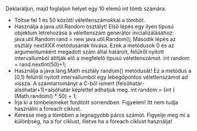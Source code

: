 Deklaráljon, majd foglaljon helyet egy 10 elemű int tömb számára.
- Töltse fel 1 és 50 közötti véletlenszámokkal a tömböt.
- Használja a java.util.Random osztályt! 
  Első lépés egy ilyen típusú objektum létrehozása a véletlenszám generátor inicializálásához:
  java.util.Random rand = new java.util.Random();
  Második lépés az osztály nextXXX metódusának hívása.
  Ezek a metódusok 0 és az argumentumként megadott szám által határolt, felülről nyitott intervallumból állítják elő a megfelelő típusú véletlenszámot.
  int random = rand.nextInt(50)+1;
- Használja a java.lang.Math osztály random() metódusát! 
  Ez a metódus a [0,1) felülről nyitott intervallumból egy lebegőpontos véletlenszámot ad vissza.
  A számtartományt a C-ből ismert (felsőhatár-alsóhatár+1)+alsóhatár képlettel adhatjuk meg.
  int random = (int )(Math.random() * 50) + 1;
- Írja ki a tömbelemeket fordított sorrendben. Figyelem! Itt nem tudja használni a foreach ciklust.
- Keresse meg a tömbben a legnagyobb páros számot. Figyelje meg mi a különbség, ha a for
ciklust, illetve ha a foreach ciklust használja!

